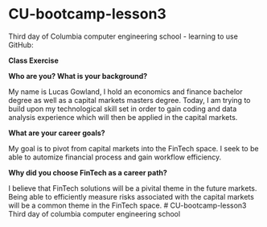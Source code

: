 # CU-bootcamp-lesson3
Third day of Columbia computer engineering school - learning to use GitHub:

**Class Exercise** 

**Who are you? What is your background?**

My name is Lucas Gowland, I hold an economics and finance bachelor degree as well as a capital markets masters degree. Today, I am trying to build upon my technological skill set in order to gain coding and data analysis experience which will then be applied in the capital markets.


**What are your career goals?** 

My goal is to pivot from capital markets into the FinTech space. I seek to be able to automize financial process and gain workflow efficiency.


**Why did you choose FinTech as a career path?**

I believe that FinTech solutions will be a pivital theme in the future markets. Being able to efficiently measure risks associated with the capital markets will be a common theme in the FinTech space. # CU-bootcamp-lesson3
Third day of columbia computer engineering school 

